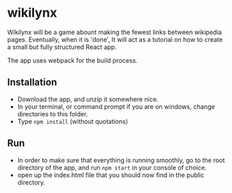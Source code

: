 # wikilynx

Wikilynx will be a game abount making the fewest links between wikipedia pages. Eventually, when it is 'done', It will act as a tutorial on how to create a small but fully structured React app.

The app uses webpack for the build process. 

## Installation
- Download the app, and unzip it somewhere nice.
- In your terminal, or command prompt if you are on windows, change directories to this folder.
- Type `npm install` (without quotations)

## Run
- In order to make sure that everything is running smoothly, go to the root directory of the app, and run `npm start` in your console of choice.
- open up the index.html file that you should now find in the public directory.
